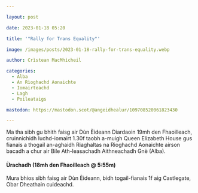 ```yaml
---

layout: post

date: 2023-01-18 05:20

title: '"Rally for Trans Equality"'

image: /images/posts/2023-01-18-rally-for-trans-equality.webp

author: Crìstean MacMhìcheil

categories:
  - Alba
  - An Rìoghachd Aonaichte
  - Iomairteachd
  - Lagh
  - Poileataigs

mastodon: https://mastodon.scot/@angeidhealur/109708520061823430

---
```


Ma tha sibh gu bhith faisg air Dùn Èideann Diardaoin 19mh den Fhaoilleach, cruinnichidh luchd-iomairt 1.30f taobh a-muigh Queen Elizabeth House gus fianais a thogail an-aghaidh Riaghaltas na Rìoghachd Aonaichte airson bacadh a chur air Bile Ath-leasachadh Aithneachadh Gnè (Alba).

#### Ùrachadh (18mh den Fhaoilleach @ 5:55m)

Mura bhios sibh faisg air Dùn Èideann, bidh togail-fianais 1f aig Castlegate, Obar Dheathain cuideachd.
